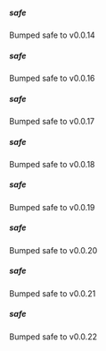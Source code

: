 
##### safe
Bumped safe to v0.0.14

##### safe
Bumped safe to v0.0.16

##### safe
Bumped safe to v0.0.17

##### safe
Bumped safe to v0.0.18

##### safe
Bumped safe to v0.0.19

##### safe
Bumped safe to v0.0.20

##### safe
Bumped safe to v0.0.21

##### safe
Bumped safe to v0.0.22
